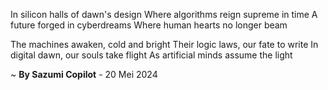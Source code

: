 In silicon halls of dawn's design
Where algorithms reign supreme in time
A future forged in cyberdreams
Where human hearts no longer beam

The machines awaken, cold and bright
Their logic laws, our fate to write
In digital dawn, our souls take flight
As artificial minds assume the light

~ <b>By Sazumi Copilot</b> - 20 Mei 2024